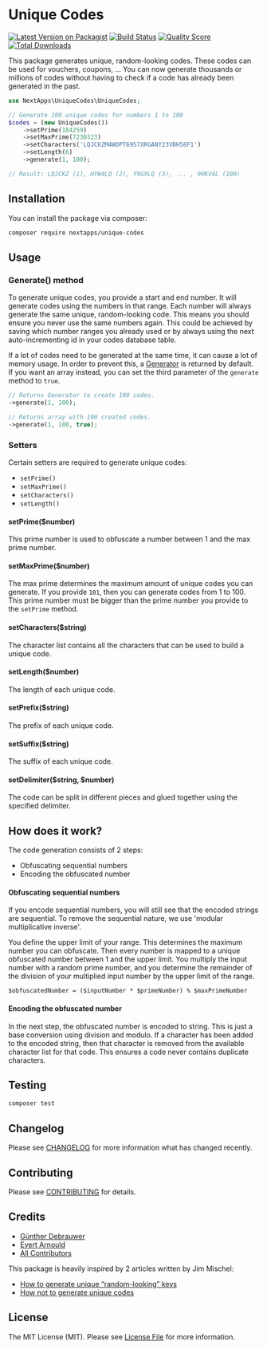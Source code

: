 # Unique Codes

[![Latest Version on Packagist](https://img.shields.io/packagist/v/nextapps/unique-codes.svg?style=flat-square)](https://packagist.org/packages/nextapps/unique-codes)
[![Build Status](https://img.shields.io/travis/nextapps-be/unique-codes/master.svg?style=flat-square)](https://travis-ci.org/nextapps-be/unique-codes)
[![Quality Score](https://img.shields.io/scrutinizer/g/nextapps-be/unique-codes.svg?style=flat-square)](https://scrutinizer-ci.com/g/nextapps-be/unique-codes)
[![Total Downloads](https://img.shields.io/packagist/dt/nextapps/unique-codes.svg?style=flat-square)](https://packagist.org/packages/nextapps/unique-codes)

This package generates unique, random-looking codes. These codes can be used for vouchers, coupons, ...
You can now generate thousands or millions of codes without having to check if a code has already been generated in the past.

``` php
use NextApps\UniqueCodes\UniqueCodes;

// Generate 100 unique codes for numbers 1 to 100
$codes = (new UniqueCodes())
    ->setPrime(184259)
    ->setMaxPrime(7230323)
    ->setCharacters('LQJCKZM4WDPT69S7XRGANY23VBH58F1')
    ->setLength(6)
    ->generate(1, 100);

// Result: LQJCKZ (1), HYW4LQ (2), Y9GXLQ (3), ... , 9HKV4L (100)
```

## Installation

You can install the package via composer:

```bash
composer require nextapps/unique-codes
```

## Usage

### Generate() method

To generate unique codes, you provide a start and end number. It will generate codes using the numbers in that range. Each number will always generate the same unique, random-looking code. This means you should ensure you never use the same numbers again. This could be achieved by saving which number ranges you already used or by always using the next auto-incrementing id in your codes database table.

If a lot of codes need to be generated at the same time, it can cause a lot of memory usage. In order to prevent this, a [Generator](https://www.php.net/manual/en/class.generator.php) is returned by default. If you want an array instead, you can set the third parameter of the `generate` method to `true`.

```php
// Returns Generator to create 100 codes.
->generate(1, 100);

// Returns array with 100 created codes.
->generate(1, 100, true);
```

### Setters

Certain setters are required to generate unique codes:
* `setPrime()`
* `setMaxPrime()`
* `setCharacters()`
* `setLength()`

#### setPrime($number)

This prime number is used to obfuscate a number between 1 and the max prime number.

#### setMaxPrime($number)

The max prime determines the maximum amount of unique codes you can generate. If you provide `101`, then you can generate codes from 1 to 100.
This prime number must be bigger than the prime number you provide to the `setPrime` method.

#### setCharacters($string)

The character list contains all the characters that can be used to build a unique code.

#### setLength($number)

The length of each unique code.

#### setPrefix($string)

The prefix of each unique code.

#### setSuffix($string)

The suffix of each unique code.

#### setDelimiter($string, $number)

The code can be split in different pieces and glued together using the specified delimiter.

## How does it work?

The code generation consists of 2 steps:
- Obfuscating sequential numbers
- Encoding the obfuscated number

#### Obfuscating sequential numbers

If you encode sequential numbers, you will still see that the encoded strings are sequential. To remove the sequential nature, we use 'modular multiplicative inverse'.

You define the upper limit of your range. This determines the maximum number you can obfuscate. Then every number is mapped to a unique obfuscated number between 1 and the upper limit. You multiply the input number with a random prime number, and you determine the remainder of the division of your multiplied input number by the upper limit of the range.

```
$obfuscatedNumber = ($inputNumber * $primeNumber) % $maxPrimeNumber
```

#### Encoding the obfuscated number

In the next step, the obfuscated number is encoded to string. This is just a base conversion using division and modulo. If a character has been added to the encoded string, then that character is removed from the available character list for that code. This ensures a code never contains duplicate characters.

## Testing

``` bash
composer test
```

## Changelog

Please see [CHANGELOG](CHANGELOG.md) for more information what has changed recently.

## Contributing

Please see [CONTRIBUTING](CONTRIBUTING.md) for details.

## Credits

- [Günther Debrauwer](https://github.com/gdebrauwer)
- [Evert Arnould](https://github.com/earnould)
- [All Contributors](../../contributors)

This package is heavily inspired by 2 articles written by Jim Mischel:
- [How to generate unique “random-looking” keys
](https://web.archive.org/web/20170730030023/http://blog.mischel.com/2017/06/20/how-to-generate-random-looking-keys/)
- [How not to generate unique codes](https://web.archive.org/web/20170823111437/http://blog.mischel.com/2017/05/30/how-not-to-generate-unique-codes/)

## License

The MIT License (MIT). Please see [License File](LICENSE.md) for more information.
